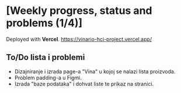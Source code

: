 # [Weekly progress, status and problems (1/4)]

Deployed with **Vercel**.
https://vinario-hci-project.vercel.app/

## To/Do lista i problemi
- Dizajniranje i izrada page-a "Vina" u kojoj se nalazi lista proizvoda.
- Problem padding-a u Figmi.
- Izrada "baze podataka" i dohvat liste te prikaz na stranici.